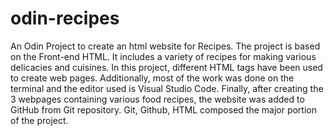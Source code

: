 # odin-recipes
An Odin Project to create an html website for Recipes.
The project is based on the Front-end HTML. It includes a variety of recipes for making various delicacies and cuisines.
In this project, different HTML tags have been used to create web pages. Additionally, most of the work was done on the terminal and the editor used is Visual Studio Code.
Finally, after creating the 3 webpages containing various food recipes, the website was added to GitHub from Git repository.
Git, Github, HTML composed the major portion of the project.
